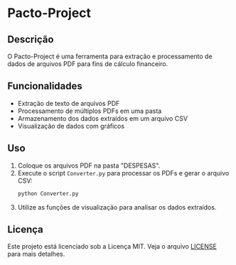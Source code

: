 # Pacto-Project

## Descrição
O Pacto-Project é uma ferramenta para extração e processamento de dados de arquivos PDF para fins de cálculo financeiro.

## Funcionalidades
- Extração de texto de arquivos PDF
- Processamento de múltiplos PDFs em uma pasta
- Armazenamento dos dados extraídos em um arquivo CSV
- Visualização de dados com gráficos

## Uso
1. Coloque os arquivos PDF na pasta "DESPESAS".
2. Execute o script `Converter.py` para processar os PDFs e gerar o arquivo CSV:
    ```sh
    python Converter.py
    ```
3. Utilize as funções de visualização para analisar os dados extraídos.

## Licença
Este projeto está licenciado sob a Licença MIT. Veja o arquivo [LICENSE](LICENSE) para mais detalhes.